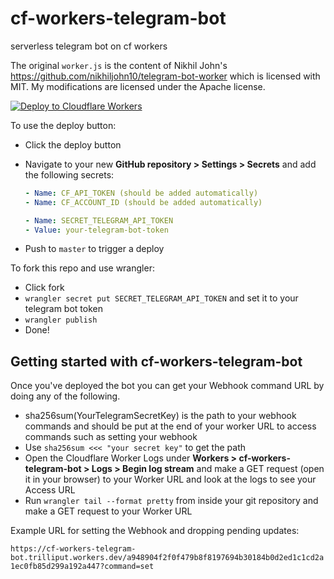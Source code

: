 # cf-workers-telegram-bot

serverless telegram bot on cf workers

The original `worker.js` is the content of Nikhil John's
https://github.com/nikhiljohn10/telegram-bot-worker which is licensed with MIT.
My modifications are licensed under the Apache license.

[![Deploy to Cloudflare Workers](https://deploy.workers.cloudflare.com/button)](https://deploy.workers.cloudflare.com/?url=https://github.com/codebam/cf-workers-telegram-bot)

To use the deploy button:

- Click the deploy button
- Navigate to your new **GitHub repository &gt; Settings &gt; Secrets** and add the following secrets:

   ```yaml
   - Name: CF_API_TOKEN (should be added automatically)
   - Name: CF_ACCOUNT_ID (should be added automatically)

   - Name: SECRET_TELEGRAM_API_TOKEN
   - Value: your-telegram-bot-token
   ```

- Push to `master` to trigger a deploy

To fork this repo and use wrangler:

- Click fork
- `wrangler secret put SECRET_TELEGRAM_API_TOKEN` and set it to your telegram
  bot token
- `wrangler publish`
- Done!

## Getting started with cf-workers-telegram-bot

Once you've deployed the bot you can get your Webhook command URL by doing any
of the following.

- sha256sum(YourTelegramSecretKey) is the path to your webhook commands and
  should be put at the end of your worker URL to access commands such as
setting your webhook
- Use `sha256sum <<< "your secret key"` to get the path
- Open the Cloudflare Worker Logs under **Workers &gt; cf-workers-telegram-bot
  &gt; Logs &gt; Begin log stream** and make a GET request (open it in your browser)
to your Worker URL and look at the logs to see your Access URL
- Run `wrangler tail --format pretty` from inside your git repository and make
  a GET request to your Worker URL

Example URL for setting the Webhook and dropping pending updates:

```https://cf-workers-telegram-bot.trilliput.workers.dev/a948904f2f0f479b8f8197694b30184b0d2ed1c1cd2a1ec0fb85d299a192a447?command=set```

